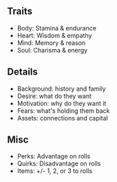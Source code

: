 
## Traits
- Body: Stamina & endurance
- Heart: Wisdom & empathy
- Mind: Memory & reason
- Soul: Charisma & energy

## Details
- Background: history and family
- Desire: what do they want
- Motivation: why do they want it
- Fears: what's holding them back
- Assets: connections and capital

## Misc
- Perks: Advantage on rolls
- Quirks: Disadvantage on rolls
- Items: +/- 1, 2, or 3 to rolls